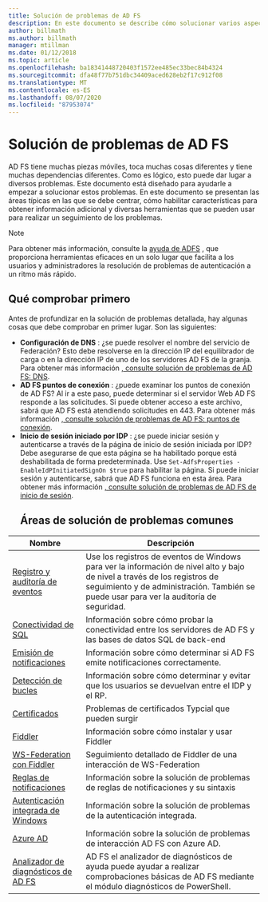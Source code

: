 ```yaml
---
title: Solución de problemas de AD FS
description: En este documento se describe cómo solucionar varios aspectos de AD FS
author: billmath
ms.author: billmath
manager: mtillman
ms.date: 01/12/2018
ms.topic: article
ms.openlocfilehash: ba18341448720403f1572ee485ec33bec84b4324
ms.sourcegitcommit: dfa48f77b751dbc34409aced628eb2f17c912f08
ms.translationtype: MT
ms.contentlocale: es-ES
ms.lasthandoff: 08/07/2020
ms.locfileid: "87953074"
---
```

# <a name="troubleshooting-ad-fs"></a>Solución de problemas de AD FS
AD FS tiene muchas piezas móviles, toca muchas cosas diferentes y tiene muchas dependencias diferentes.  Como es lógico, esto puede dar lugar a diversos problemas.  Este documento está diseñado para ayudarle a empezar a solucionar estos problemas.  En este documento se presentan las áreas típicas en las que se debe centrar, cómo habilitar características para obtener información adicional y diversas herramientas que se pueden usar para realizar un seguimiento de los problemas.

>[!NOTE]
>Para obtener más información, consulte la [ayuda de ADFS](https://adfshelp.microsoft.com) , que proporciona herramientas eficaces en un solo lugar que facilita a los usuarios y administradores la resolución de problemas de autenticación a un ritmo más rápido.


## <a name="what-to-check-first"></a>Qué comprobar primero
Antes de profundizar en la solución de problemas detallada, hay algunas cosas que debe comprobar en primer lugar.  Son las siguientes:
- **Configuración de DNS** : ¿se puede resolver el nombre del servicio de Federación?  Esto debe resolverse en la dirección IP del equilibrador de carga o en la dirección IP de uno de los servidores AD FS de la granja.  Para obtener más información [, consulte solución de problemas de AD FS: DNS](ad-fs-tshoot-dns.md).
- **AD FS puntos de conexión** : ¿puede examinar los puntos de conexión de AD FS?  Al ir a este paso, puede determinar si el servidor Web AD FS responde a las solicitudes.  Si puede obtener acceso a este archivo, sabrá que AD FS está atendiendo solicitudes en 443.  Para obtener más información [, consulte solución de problemas de AD FS: puntos de conexión](ad-fs-tshoot-endpoints.md).
- **Inicio de sesión iniciado por IDP** : ¿se puede iniciar sesión y autenticarse a través de la página de inicio de sesión iniciada por IDP?  Debe asegurarse de que esta página se ha habilitado porque está deshabilitada de forma predeterminada.  Use `Set-AdfsProperties -EnableIdPInitiatedSignOn $true` para habilitar la página.  Si puede iniciar sesión y autenticarse, sabrá que AD FS funciona en esta área.  Para obtener más información [, consulte solución de problemas de AD FS de inicio de sesión](ad-fs-tshoot-initiatedsignon.md).
  ##  <a name="common-troubleshooting-areas"></a>Áreas de solución de problemas comunes

|Nombre|Descripción|
|-----|-----|
|[Registro y auditoría de eventos](ad-fs-tshoot-logging.md)|Use los registros de eventos de Windows para ver la información de nivel alto y bajo de nivel a través de los registros de seguimiento y de administración.  También se puede usar para ver la auditoría de seguridad.|
|[Conectividad de SQL](ad-fs-tshoot-sql.md)|Información sobre cómo probar la conectividad entre los servidores de AD FS y las bases de datos SQL de back-end|
|[Emisión de notificaciones](ad-fs-tshoot-claims-issuance.md)|Información sobre cómo determinar si AD FS emite notificaciones correctamente.|
|[Detección de bucles](ad-fs-tshoot-loop.md)|Información sobre cómo determinar y evitar que los usuarios se devuelvan entre el IDP y el RP.|
|[Certificados](ad-fs-tshoot-certs.md)|Problemas de certificados Typcial que pueden surgir|
|[Fiddler](ad-fs-tshoot-fiddler.md)|Información sobre cómo instalar y usar Fiddler|
|[WS-Federation con Fiddler](ad-fs-tshoot-fiddler-ws-fed.md)|Seguimiento detallado de Fiddler de una interacción de WS-Federation|
|[Reglas de notificaciones](ad-fs-tshoot-claims-rules.md)|Información sobre la solución de problemas de reglas de notificaciones y su sintaxis|
|[Autenticación integrada de Windows](ad-fs-tshoot-iwa.md)|Información sobre la solución de problemas de la autenticación integrada.|
|[Azure AD](ad-fs-tshoot-azure.md)|Información sobre la solución de problemas de interacción AD FS con Azure AD.|
|[Analizador de diagnósticos de AD FS](ad-fs-diagnostics-analyzer.md)|AD FS el analizador de diagnósticos de ayuda puede ayudar a realizar comprobaciones básicas de AD FS mediante el módulo diagnósticos de PowerShell.
